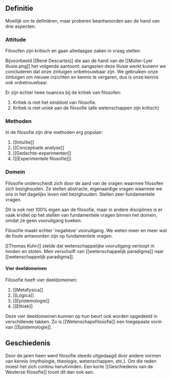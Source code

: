## Definitie
Moeilijk om te definiëren, maar proberen beantwoorden aan de hand van drie aspecten:

### Attitude
Filosofen zijn kritisch en gaan alledaagse zaken in vraag stellen.

Bijvoorbeeld [[René Descartes]] die aan de hand van de [[Müller-Lyer illusie.png]] het volgende aantoont: aangezien deze illusie werkt kunenn we concluderen dat onze zintuigen onbetrouwbaar zijn. We gebruiken onze zintuigen om nieuwe inzichten en kennis te vergaren, dus is onze kennis ook onbetrouwbaar.

Er zijn echter twee nuances bij de kritiek van filosofen:
1. Kritiek is niet het einddoel van filosofie.
2. Kritiek is niet uniek aan de filosofie (alle wetenschappen zijn kritisch)

### Methoden
In de filosofie zijn drie methoden erg populair:
1. [[Intuïtie]]
2. [[Conceptuele analyse]]
3. [[Gedachte-experimenten]]
4. ([[Experimentele filosofie]])

### Domein 
Filosofie onderscheidt zich door de aard van de vragen waarmee filosofen zich bezighouden. Ze stellen abstracte, eigenaardige vragen waarmee we ons in het dagelijks leven niet bezighouden. Stellen zeer fundamentele vragen.

Dit is ook niet 100% eigen aan de filosofie, maar in andere disciplines is er vaak kridiet op het  stellen van fundamentele vragen binnen het domein, omdat ze geen vooruitgang boeken.

Filosofie maakt echter 'negatieve' vooruitgang. We weten meer en meer wat de foute  antwoorden zijn op fundamentele vragen.

[[Thomas Kuhn]] stelde dat wetenschappelijke vooruitgang verloopt in horden en stoten. Men verschuift van [[wetenschappelijk paradigma]] naar [[wetenschappelijk paradigma]].

#### Vier deeldomeinen
Filosofie heeft vier deeldomeinen:
1. [[Metafysica]]
2. [[Logica]]
3. [[Epistemologie]]
4. [[Ethiek]]

Deze vier deeldomeinen kunnen op hun beurt ook worden opgedeeld in verschillende takken. Zo is [[Wetenschapsfilosofie]] een toegepaste vorm van [[Epistemologie]].

## Geschiedenis
Door de jaren heen werd filosofie steeds uitgedaagd door andere vormen van kennis (mythologie, theologie, wetenschappen, etc.). Om die reden moest het zich continu heruitvinden. Een korte [[Geschiedenis van de Westerse filosofie]] toont dit dan ook aan.